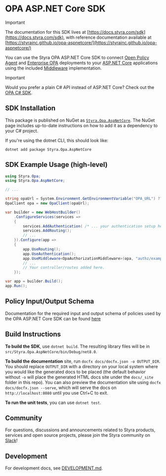 # OPA ASP.NET Core SDK

> [!IMPORTANT]
> The documentation for this SDK lives at [https://docs.styra.com/sdk](https://docs.styra.com/sdk), with reference documentation available at [https://styrainc.github.io/opa-aspnetcore/](https://styrainc.github.io/opa-aspnetcore/)

You can use the Styra OPA ASP.NET Core SDK to connect [Open Policy Agent](https://www.openpolicyagent.org/) and [Enterprise OPA](https://www.styra.com/enterprise-opa/) deployments to your [ASP.NET Core](https://github.com/dotnet/aspnetcore) applications using the included [Middleware](https://learn.microsoft.com/en-us/aspnet/core/fundamentals/middleware/?view=aspnetcore-8.0) implementation.

> [!IMPORTANT]
> Would you prefer a plain C# API instead of ASP.NET Core? Check out the [OPA C# SDK](https://github.com/StyraInc/opa-csharp).


## SDK Installation

This package is published on NuGet as [`Styra.Opa.AspNetCore`](https://www.nuget.org/packages/Styra.Opa.AspNetCore). The NuGet page includes up-to-date instructions on how to add it as a dependency to your C# project.

If you're using the dotnet CLI, this should look like:

```shell
dotnet add package Styra.Opa.AspNetCore
```


## SDK Example Usage (high-level)

```csharp
using Styra.Opa;
using Styra.Opa.AspNetCore;

// ...

string opaUrl = System.Environment.GetEnvironmentVariable("OPA_URL") ?? "http://localhost:8181";
OpaClient opa = new OpaClient(opaUrl);

var builder = new WebHostBuilder()
    .ConfigureServices(services =>
    {
        services.AddAuthentication( /* ... your authentication setup here ... */ );
        services.AddRouting();
        // ...
    }).Configure(app =>
    {
        app.UseRouting();
        app.UseAuthentication();
        app.UseMiddleware<OpaAuthorizationMiddleware>(opa, "authz/exampleapp/routes/allow");
        // ...
        // Your controller/routes added here.
    });

var app = builder.Build();
app.Run();
```


## Policy Input/Output Schema

Documentation for the required input and output schema of policies used by the OPA ASP.NET Core SDK can be found [here](https://docs.styra.com/sdk/aspnetcore/reference/input-output-schema)


## Build Instructions

**To build the SDK**, use `dotnet build`. The resulting library files will be in `src/Styra.Opa.AspNetCore/bin/Debug/net8.0`.

**To build the documentation** site, run `docfx docs/docfx.json -o OUTPUT_DIR`. You should replace `OUTPUT_DIR` with a directory on your local system where you would like the generated docs to be placed (the default behavior without `-o` will place the generated HTML docs site under the `docs/_site` folder in this repo). You can also preview the documentation site using `docfx docs/docfx.json --serve`, which will serve the docs on `http://localhost:8080` until you use Ctrl+C to exit.

**To run the unit tests**, you can use `dotnet test`.


## Community

For questions, discussions and announcements related to Styra products, services and open source projects, please join
the Styra community on [Slack](https://communityinviter.com/apps/styracommunity/signup)!


## Development

For development docs, see [DEVELOPMENT.md](./DEVELOPMENT.md).
